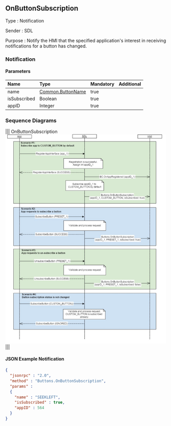 ## OnButtonSubscription

Type
: Notification

Sender
: SDL

Purpose
: Notify the HMI that the specified application's interest in receiving notifications for a button has changed.

### Notification

#### Parameters

|Name|Type|Mandatory|Additional|
|:---|:---|:--------|:---------|
|name|[Common.ButtonName](../../common/enums/index.md#buttonname)|true||
|isSubscribed|Boolean|true||
|appID|Integer|true||

### Sequence Diagrams
|||
OnButtonSubscription
![OnButtonSubscription](./assets/OnButtonSubscription.png)
|||

#### JSON Example Notification
```json
{
  "jsonrpc" : "2.0",
  "method" : "Buttons.OnButtonSubscription",
  "params" :
  {
    "name" : "SEEKLEFT",
    "isSubscribed" : true,
    "appID" : 564
  }
}
```
